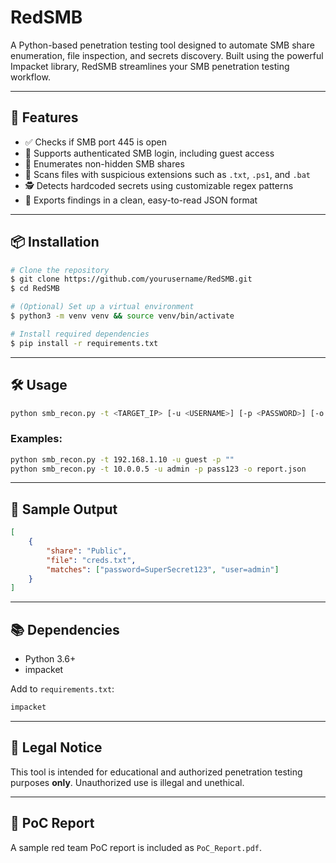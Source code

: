 # RedSMB

A Python-based penetration testing tool designed to automate SMB share enumeration, file inspection, and secrets discovery. Built using the powerful Impacket library, RedSMB streamlines your SMB penetration testing workflow.

---

## 🚀 Features

* ✅ Checks if SMB port 445 is open
* 🔐 Supports authenticated SMB login, including guest access
* 📁 Enumerates non-hidden SMB shares
* 📂 Scans files with suspicious extensions such as `.txt`, `.ps1`, and `.bat`
* 🕵️ Detects hardcoded secrets using customizable regex patterns
* 📄 Exports findings in a clean, easy-to-read JSON format

---

## 📦 Installation

```bash
# Clone the repository
$ git clone https://github.com/yourusername/RedSMB.git
$ cd RedSMB

# (Optional) Set up a virtual environment
$ python3 -m venv venv && source venv/bin/activate

# Install required dependencies
$ pip install -r requirements.txt
```

---

## 🛠 Usage

```bash
python smb_recon.py -t <TARGET_IP> [-u <USERNAME>] [-p <PASSWORD>] [-o <OUTPUT_FILE>]

```

### Examples:

```bash
python smb_recon.py -t 192.168.1.10 -u guest -p ""
python smb_recon.py -t 10.0.0.5 -u admin -p pass123 -o report.json
```

---

## 📁 Sample Output

```json
[
    {
        "share": "Public",
        "file": "creds.txt",
        "matches": ["password=SuperSecret123", "user=admin"]
    }
]
```

---

## 📚 Dependencies

* Python 3.6+
* impacket

Add to `requirements.txt`:

```txt
impacket
```

---

## 🔐 Legal Notice

This tool is intended for educational and authorized penetration testing purposes **only**. Unauthorized use is illegal and unethical.

---

## 📄 PoC Report

A sample red team PoC report is included as `PoC_Report.pdf`.


